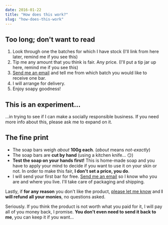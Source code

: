 ```yaml
---
date: 2016-01-22
title: "How does this work?"
slug: "how-does-this-work"
---
```


## Too long; don't want to read

 1. Look through one the batches for which I have stock (I'll link from here later, remind me if you see this)
 1. Tip me any amount that you think is fair. Any price. (I'll put a tip jar up here, remind me if you see this)
 1. [Send me an email](mailto:pieter@pb.co.za) and tell me from which batch you would like to receive one bar.
 1. I will arrange for delivery.
 1. Enjoy soapy goodness!

## This is an experiment...

...in trying to see if I can make a socially responsible business. If you need more info about this, please ask me to expand on it.
 
## The fine print

 - The soap bars weigh _about_ __100g each__. (_about_ means _not-exactly_) 
 - The soap bars are __cut by hand__ (using a kitchen knife... :smirk:)
 - __Test the soap on your hands first!__ This is home-made soap and you have to apply your mind to decide if you want to use it on your skin or not. In order to make this fair, __I don't set a price, you do__.
 - I will send your first bar for free. [Send me an email](mailto:pieter@pb.co.za) so I know who you are and where you live. I'll take care of packaging and shipping.

Lastly, if __for any reason__ you don't like the product, [please let me know](mailto:pieter@pb.co.za) and __I will refund all your monies__, no questions asked. 

Seriously. If you think the product is not worth what you paid for it, I will pay all of you money back, I promise. __You don't even need to send it back to me__, you can keep it if you want...

